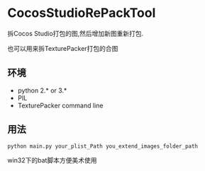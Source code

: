 # CocosStudioRePackTool
拆Cocos Studio打包的图,然后增加新图重新打包.

也可以用来拆TexturePacker打包的合图

## 环境
* python 2.* or 3.*
* PIL
* TexturePacker command line

## 用法
```
python main.py your_plist_Path you_extend_images_folder_path
```
win32下的bat脚本方便美术使用




